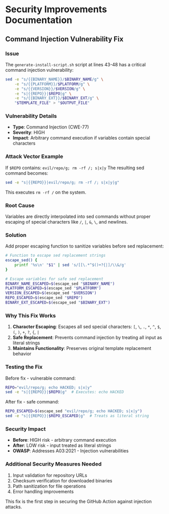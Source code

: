# Security Improvements Documentation

## Command Injection Vulnerability Fix

### Issue
The `generate-install-script.sh` script at lines 43-48 has a critical command injection vulnerability:

```bash
sed -e "s/{{BINARY_NAME}}/$BINARY_NAME/g" \
    -e "s/{{PLATFORM}}/$PLATFORM/g" \
    -e "s/{{VERSION}}/$VERSION/g" \
    -e "s|{{REPO}}|$REPO|g" \
    -e "s/{{BINARY_EXT}}/$BINARY_EXT/g" \
    "$TEMPLATE_FILE" > "$OUTPUT_FILE"
```

### Vulnerability Details
- **Type**: Command Injection (CWE-77)
- **Severity**: HIGH
- **Impact**: Arbitrary command execution if variables contain special characters

### Attack Vector Example
If `$REPO` contains: `evil/repo/g; rm -rf /; s|x|y`
The resulting sed command becomes:
```bash
sed -e "s|{{REPO}}|evil/repo/g; rm -rf /; s|x|y|g"
```
This executes `rm -rf /` on the system.

### Root Cause
Variables are directly interpolated into sed commands without proper escaping of special characters like `/`, `|`, `&`, `\`, and newlines.

### Solution
Add proper escaping function to sanitize variables before sed replacement:

```bash
# Function to escape sed replacement strings
escape_sed() {
    printf '%s\n' "$1" | sed 's/[[\.*^$()+?{|]/\\&/g'
}

# Escape variables for safe sed replacement
BINARY_NAME_ESCAPED=$(escape_sed "$BINARY_NAME")
PLATFORM_ESCAPED=$(escape_sed "$PLATFORM")
VERSION_ESCAPED=$(escape_sed "$VERSION")
REPO_ESCAPED=$(escape_sed "$REPO")
BINARY_EXT_ESCAPED=$(escape_sed "$BINARY_EXT")
```

### Why This Fix Works
1. **Character Escaping**: Escapes all sed special characters: `[`, `\`, `.`, `*`, `^`, `$`, `(`, `)`, `+`, `?`, `{`, `|`
2. **Safe Replacement**: Prevents command injection by treating all input as literal strings
3. **Maintains Functionality**: Preserves original template replacement behavior

### Testing the Fix
Before fix - vulnerable command:
```bash
REPO="evil/repo/g; echo HACKED; s|x|y"
sed -e "s|{{REPO}}|$REPO|g"  # Executes: echo HACKED
```

After fix - safe command:
```bash
REPO_ESCAPED=$(escape_sed "evil/repo/g; echo HACKED; s|x|y")
sed -e "s|{{REPO}}|$REPO_ESCAPED|g"  # Treats as literal string
```

### Security Impact
- **Before**: HIGH risk - arbitrary command execution
- **After**: LOW risk - input treated as literal strings
- **OWASP**: Addresses A03:2021 - Injection vulnerabilities

### Additional Security Measures Needed
1. Input validation for repository URLs
2. Checksum verification for downloaded binaries
3. Path sanitization for file operations
4. Error handling improvements

This fix is the first step in securing the GitHub Action against injection attacks.